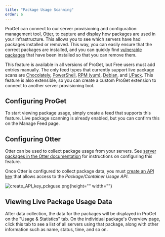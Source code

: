 ```yaml
---
title: "Package Usage Scanning"
order: 6
---
```


ProGet can connect to our server provisioning and configuration management tool, [Otter](https://inedo.com/otter/), to capture and display how packages are used in your infrastructure. This allows you to see which servers have had packages installed or removed. This way, you can easily ensure that the correct packages are installed, and you can quickly find [vulnerable packages](/docs/proget/sca/vulnerabilities) that have been installed so that you can remove them.

This feature is available in all versions of ProGet, but Free users must add entries manually. The only feed types that currently support live package scans are  [Chocolately](/docs/proget/feeds/chocolatey), [PowerShell](/docs/proget/feeds/powershell), [RPM (yum)](/docs/proget/feeds/rpm), [Debian](/docs/proget/feeds/debian), and [UPack](/docs/proget/feeds/universal). This feature is also extensible, so you can create a custom ProGet extension to connect to another server provisioning tool.

## Configuring ProGet 
To start viewing package usage, simply create a feed that supports this feature. Live package scanning is already enabled, but you can confirm this on the Manage Feed page.

## Configuring Otter 
Otter can be used to collect package usage from your servers. See [server packages in the Otter documentation](/docs/otter/connecting-to-your-servers-with-otter/otter-servers-in-otter#packagess) for instructions on configuring this feature.

Once Otter is configured to collect package data, you must [create an API key](/docs/proget/api/apikeys) that allows access to the *Package/Container Usage API*. 

![create_API_key_pckguse.png](/resources/docs/create_API_key_pckguse.png){height="" width=""}

## Viewing Live Package Usage Data

After data collection, the data for the packages will be displayed in ProGet on the "Usage & Statistics" tab. On the individual package's Overview page, click this tab to see a list of all servers using that package, along with other information such as name, status, time, and so on.

